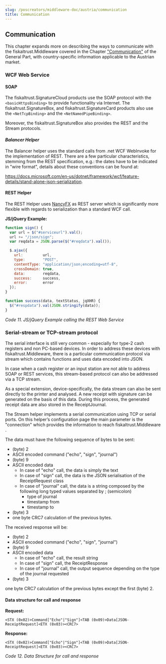 ```yaml
---
slug: /poscreators/middleware-doc/austria/communication
title: Communication
---
```


## Communication

This chapter expands more on describing the ways to communicate with the fiskaltrust.Middleware covered in the Chapter ["Communication"](../../general/communication/communication.md) of the General Part, with country-specific information applicable to the Austrian market.

### WCF Web Service

#### SOAP

The fiskaltrust.SignatureCloud products use the SOAP protocol with the `<basicHttpsBinding>` to provide functionality via Internet. The fiskaltrust.SignatureBox, and fiskaltrust.SignatureCard products also use the `<NetTcpBinding>` and the `<NetNamedPipeBinding>`.

Moreover, the fiskaltrust.SignatureBox also provides the REST and the Stream protocols.


#### *Balancer Helper*

The Balancer helper uses the standard calls from .net WCF WebInvoke for the implementation of REST. There are a few particular characteristics, stemming from the REST specification, e.g.: the dates have to be indicated in "wire format", details about these conventions can be found at:

<https://docs.microsoft.com/en-us/dotnet/framework/wcf/feature-details/stand-alone-json-serialization>.

#### REST Helper

The REST Helper uses [NancyFX](http://nancyfx.org) as REST server which is significantly more flexible with regards to serialization than a standard WCF call.

**JS/jQuery Example:**
```js
function sign() {
  var url = $("#serviceurl").val();
  url += "/json/sign";
  var reqdata = JSON.parse($("#reqdata").val());

  $.ajax({
    url:         url,
    type:        "POST",
    contentType: "application/json;encoding=utf-8",
    crossDomain: true,
    data:        reqdata,
    success:     success,
    error:       error
  });
}

function success(data, textStatus, jqXHR) {
  $("#respdata").val(JSON.stringify(data));
}
```

<span id="_Toc527986835" class="anchor">

*Code 11. JS/jQuery Example calling the REST Web Service*

</span>

### Serial-stream or TCP-stream protocol

The serial interface is still very common - especially for type-2 cash registers and non PC-based devices. In order to address these devices with fiskaltrust.Middleware, there is a particular communication protocol via stream which contains functions and uses data encoded into JSON.

In case when a cash register or an input station are not able to address SOAP or REST services, this stream-based protocol can also be addressed via a TCP stream.

As a special extension, device-specifically, the data stream can also be sent directly to the printer and analysed. A new receipt with signature can be generated on the basis of this data. During this process, the generated receipt data are also stored in the ReceiptJournal.

The Stream helper implements a serial communication using TCP or serial ports. On this helper’s configuration page the main parameter is the "connection" which provides the information to reach fiskaltrust.Middleware .

The data must have the following sequence of bytes to be sent:

  - (byte) 2
  - ASCII encoded command ("echo", "sign", "journal")
  - (byte) 9
  - ASCII encoded data
    - In case of "echo" call, the data is simply the text
    - In case of "sign" call, the data is the JSON serialisation of the ReceiptRequest class
    - In case of "journal" call, the data is a string composed by the following long typed values separated by ; (semicolon)
      - type of journal
      - timestamp from
      - timestamp to
  - (byte) 3
  - one byte CRC7 calculation of the previous bytes.

The received response will be:

  - (byte) 2
  - ASCII encoded command ("echo", "sign", "journal")
  - (byte) 9
  - ASCII encoded data
    - In case of "echo" call, the result string
    - In case of "sign" call, the ReceiptResponse
    - In case of "journal" call, the output sequence depending on the type of the journal requested
  - (byte) 3

one byte CRC7 calculation of the previous bytes except the first (byte) 2.

#### Data structure for call and response

**Request:**
```
<STX (0x02)>Command["Echo"|"Sign"]<TAB (0x09)>Data[JSON-ReceiptRequest]<ETX (0x03)><CRC7>
```

**Response:**
```
<STX (0x02)>Command["Echo"|"Sign"]<TAB (0x09)>Data[JSON-ReceiptRequest]<ETX (0x03)><CRC7>
```

<span id="_Toc527986836" class="anchor">

*Code 12. Data Structure for call and response*

</span>